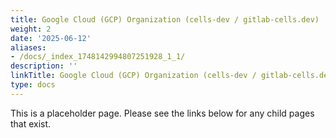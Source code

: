 ```yaml
---
title: Google Cloud (GCP) Organization (cells-dev / gitlab-cells.dev)
weight: 2
date: '2025-06-12'
aliases:
- /docs/_index_1748142994807251928_1_1/
description: ''
linkTitle: Google Cloud (GCP) Organization (cells-dev / gitlab-cells.dev)
type: docs
---
```


This is a placeholder page. Please see the links below for any child pages that exist.

